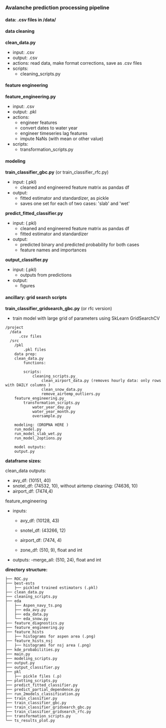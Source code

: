 ### Avalanche prediction processing pipeline

#### data: .csv files in /data/

#### data cleaning
  __clean_data.py__
   - input: .csv
   - output: .csv
   - actions: read data, make format corrections, save as .csv files
   - scripts:
      - cleaning_scripts.py

#### feature engineering
  __feature_engineering.py__
   - input: .csv
   - output: .pkl
   - actions:
     - engineer features
     - convert dates to water year
     - engineer timeseries lag features
     - impute NaNs (with mean or other value)
   - scripts:
      - transformation_scripts.py

#### modeling
  __train_classifier_gbc.py__ (or train_classifier_rfc.py)
   - input: (.pkl)
     - cleaned and engineered feature matrix as pandas df
   - output:
     - fitted estimator and standardizer, as pickle
     - saves one set for each of two cases: 'slab' and 'wet'

  __predict_fitted_classifier.py__
   - input: (.pkl)
     - cleaned and engineered feature matrix as pandas df
     - fitted estimator and standardizer
   - output:
     - predicted binary and predicted probability for both cases
     - feature names and importances
     
  __output_classifier.py__
   - input: (.pkl)
     - outputs from predictions
   - output:
     - figures

#### ancillary: grid search scripts
  __train_classifier_gridsearch_gbc.py__ (or rfc version)
   - train model with large grid of parameters using SkLearn GridSearchCV
~~~
/project
  /data
      .csv files
  /src
    /pkl
        .pkl files
    data prep:
    clean_data.py
        functions:

        scripts:
            cleaning_scripts.py_
                clean_airport_data.py (removes hourly data: only rows with DAILY columns )
                clean_snow_data.py
                remove_airtemp_outliers.py
    feature_engineering.py_
        transformation_scripts.py
            water_year_day.py
            water_year_month.py
            oversample.py

    modeling: (DROPNA HERE )
    run_model.py
    run_model_slab_wet.py
    run_model_2options.py

    model outputs:
    output.py

~~~

__dataframe sizes:__

clean_data outputs:
 - avy_df: (10151, 40)
 - snotel_df: (74532, 10), without airtemp cleaning: (74636, 10)
 - airport_df: (7474,4)


feature_engineering
 - inputs:
    - avy_df: (10128, 43)
    - snotel_df: (43266, 12)
    - airport_df: (7474, 4)

    - zone_df:  (510, 9), float and int
 - outputs:
    -merge_all: (510, 24), float and int

__directory structure:__
~~~
├── ROC.py
├── best-ests
│   ├── pickled trained estimators (.pkl)
├── clean_data.py
├── cleaning_scripts.py
├── eda
│   ├── Aspen_navy_ts.png
│   ├── eda_avy.py
│   ├── eda_data.py
│   └── eda_snow.py
├── feature_diagnostics.py
├── feature_engineering.py
├── feature_hists
│   ├── histograms for aspen area (.png)
├── feature_hists_nsj
│   ├── histograms for nsj area (.png)
├── kde_probabilities.py
├── main.py
├── modeling_scripts.py
├── output.py
├── output_classifier.py
├── pkl
│   ├── pickle files (.p)
├── plotting_scripts.py
├── predict_fitted_classifier.py
├── predict_partial_dependence.py
├── run_2models_classification.py
├── train_classifier.py
├── train_classifier_gbc.py
├── train_classifier_gridsearch_gbc.py
├── train_classifier_gridsearch_rfc.py
├── transformation_scripts.py
└── ts_results_plot.py
~~~
